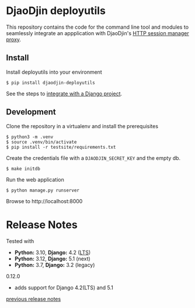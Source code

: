 DjaoDjin deployutils
====================

This repository contains the code for the command line tool and modules
to seamlessly integrate an appplication with DjaoDjin's
[HTTP session manager proxy](https://github.com/djaodjin/djaoapp).

Install
-------

Install deployutils into your environment


    $ pip install djaodjin-deployutils

See the steps to [integrate with a Django project](docs/deploy-django.rst).


Development
-----------

Clone the repository in a virtualenv and install the prerequisites


    $ python3 -m .venv
    $ source .venv/bin/activate
    $ pip install -r testsite/requirements.txt


Create the credentials file with a ``DJAODJIN_SECRET_KEY`` and the empty db.


    $ make initdb


Run the web application


    $ python manage.py runserver


Browse to http://localhost:8000

Release Notes
=============

Tested with

- **Python:** 3.10, **Django:** 4.2 ([LTS](https://www.djangoproject.com/download/))
- **Python:** 3.12, **Django:** 5.1 (next)
- **Python:** 3.7, **Django:** 3.2 (legacy)

0.12.0

  * adds support for Django 4.2(LTS) and 5.1

[previous release notes](changelog)
